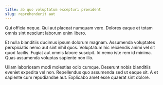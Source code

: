 ```yaml
---
title: ab quo voluptatum excepturi provident
slug: reprehenderit aut
---
```


Qui officia neque. Qui aut placeat numquam vero. Dolores eaque et totam omnis sint nesciunt laborum enim libero.

Et nulla blanditiis ducimus ipsum dolorum magnam. Assumenda voluptates perspiciatis nemo aut sint nihil quos. Voluptatum hic reiciendis animi vel sit quod facilis. Fugiat aut omnis labore suscipit. Id nemo iste rem id minima. Quas assumenda voluptas sapiente non illo.

Ullam laboriosam modi molestias odio cumque. Deserunt nobis blanditiis eveniet expedita vel non. Repellendus quo assumenda sed ut eaque sit. A et sapiente cum repudiandae aut. Explicabo amet esse quaerat sint dolore.
